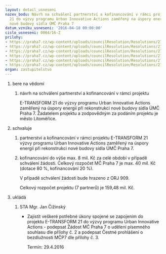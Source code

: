 ```yaml
---
layout: detail_usneseni
nazev_bodu: Návrh na schválení partnerství a kofinancování v rámci projektu E-TRANSFORM
  21 do výzvy programu Urban Innovative Actions zaměřený na úspory energií při rekonstrukci
  nové budovy sídla ÚMČ Praha 7
datum_vzniku_usneseni: '2016-04-18 00:00:00'
cislo_usneseni: 0064/16-Z
prilohy:
- https://praha7.cz/wp-content/uploads/councilResolution/Resolutions/27056/export/Duvodovka__Projektovy_zamer_v011~46596.docx
- https://praha7.cz/wp-content/uploads/councilResolution/Resolutions/27056/export/dopis_na_MHMP~46595.doc
- https://praha7.cz/wp-content/uploads/councilResolution/Resolutions/27056/export/cestne_prohlaeni_adatele_o_bezdlunosti~46594.doc
- https://praha7.cz/wp-content/uploads/councilResolution/Resolutions/27056/export/Vyzva_UIA_ToR_CZ~46593.pdf
- https://praha7.cz/wp-content/uploads/councilResolution/Resolutions/27056/export/0302~46592.pdf
- https://praha7.cz/wp-content/uploads/councilResolution/Resolutions/27056/export/export~325843.pdf
organ: zastupitelstvo
---
```

<OL class=urzList_view id=urzList>
<LI class=urzClass1><SPAN name="1">bere na vědomí</SPAN>
<OL class=urzOlClass>
<LI class=urzClass2 style="TEXT-ALIGN: left"><SPAN>
<P>návrh na schválení partnerství a kofinancování v rámci projektu</P>
<P>E-TRANSFORM 21 do výzvy programu Urban Innovative Actions zaměřený na úspory energií při rekonstrukci nové budovy sídla ÚMČ Praha 7. Žadatelem projektu a zodpovědným za podáním projektu je město Litoměřice.</P></SPAN></LI></OL></LI>
<LI class=urzClass1><SPAN name="24">schvaluje</SPAN>
<OL class=urzOlClass>
<LI class=urzClass2 style="TEXT-ALIGN: left"><SPAN>
<P>partnerství a kofinancování v rámci projektu E-TRANSFORM 21 výzvy programu Urban Innovative Actions zaměřený na úspory energií při rekonstrukci nové budovy sídla ÚMČ Praha 7.</P></SPAN></LI>
<LI class=urzClass2 style="TEXT-ALIGN: left"><SPAN>
<P>kofinancování do výše max. 8 mil. Kč za celé období v případě schválení žádosti. Celkový rozpočet MČ Praha 7 je max. 40 mil. Kč (dotace 80 %, kofinancování 20 %).</P>
<P>V případě schválení žádosti bude hrazeno z ORJ 909.</P>
<P>Celkový rozpočet projektu (7 partnerů) je 159,48 mil. Kč. <BR></P></SPAN></LI></OL></LI>
<LI class=urzClass1 id=urzUkoly><SPAN name="1">ukládá</SPAN>
<OL class=urzOlClass>
<LI class=urzClass2><SPAN>
<P>STA Mgr. Jan Čižinský</P></SPAN>
<UL class=urzUlClass>
<LI class=urzClass3><SPAN>
<P>Zajistit veškeré potřebné úkony spojené se zapojením do projektu E-TRANSFORM 21 do výzvy programu Urban Innovative Actions - podepsat Žádost MČ Praha 7 o udělení písemného souhlasu dle přílohy č. 2 a podepsat Čestné prohlášení o bezdlužnosti MČP7 dle přílohy č. 3.</P></SPAN><SPAN class=urzUkolTermin>Termín:&nbsp;29.4.2016</SPAN></LI></UL></LI></OL></LI></OL>